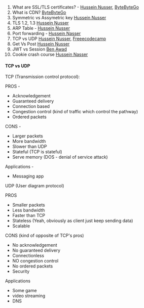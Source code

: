 1. What are SSL/TLS certificates? - [Hussein Nusser](https://www.youtube.com/watch?v=r1nJT63BFQ0&ab_channel=HusseinNasser), [ByteByteGo](https://www.youtube.com/watch?v=j9QmMEWmcfo&ab_channel=ByteByteGo)
2. What is CDN? [ByteByteGo](https://www.youtube.com/watch?v=RI9np1LWzqw&ab_channel=ByteByteGo)
3. Symmetric vs Assymetric key [Hussein Nusser](https://www.youtube.com/watch?v=Z3FwixsBE94&ab_channel=HusseinNasser)
4. TLS 1.2, 1.3 [Hussein Nusser](https://youtu.be/AlE5X1NlHgg)
5. ARP Table - [Hussein Nusser](https://youtu.be/mqWEWye-8m8)
6. Port forwarding - [Hussein Nasser](https://youtu.be/92b-jjBURkw)
7. TCP vs UDP [Hussein Nusser](https://youtu.be/qqRYkcta6IE), [Freeecodecamp](https://www.freecodecamp.org/news/tcp-vs-udp/)
8. Get Vs Post [Hussein Nusser](https://youtu.be/K8HJ6DN23zI)
9. JWT vs Session [Ben Awad](https://youtu.be/o9hT7v0OLJc)
10. Cookie crash course [Hussein Nasser](https://youtu.be/sovAIX4doOE)


#### TCP vs UDP

TCP (Transmission control protocol):

PROS - 

- Acknowledgement
- Guaranteed delivery
- Connection based
- Congestion control (kind of traffic which control the pathway)
- Ordered packets

CONS - 

- Larger packets
- More bandwidth
- Slower than UDP
- Stateful (TCP is stateful)
- Serve memory (DOS  - denial of service attack)

Applications - 

- Messaging app

UDP (User diagram protocol)

PROS

- Smaller packets
- Less bandwidth
- Faster than TCP
- Stateless (Yeah, obviously as client just keep sending data)
- Scalable


CONS (kind of opposite of TCP's pros)

- No acknowledgement
- No guaranteed delivery
- Connectionless
- NO congestion control
- No ordered packets
- Security

Applications

- Some game
- video streaming
- DNS